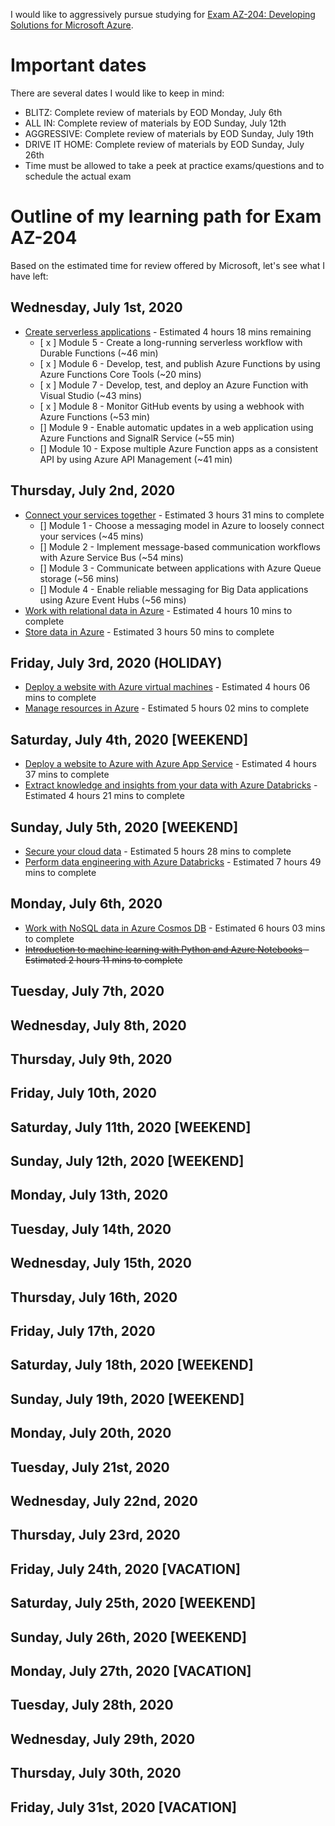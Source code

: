 I would like to aggressively pursue studying for [Exam AZ-204: Developing Solutions for Microsoft Azure](https://docs.microsoft.com/en-us/learn/certifications/exams/az-204).

# Important dates

There are several dates I would like to keep in mind:

- BLITZ: Complete review of materials by EOD Monday, July 6th
- ALL IN: Complete review of materials by EOD Sunday, July 12th
- AGGRESSIVE: Complete review of materials by EOD Sunday, July 19th
- DRIVE IT HOME: Complete review of materials by EOD Sunday, July 26th
- Time must be allowed to take a peek at practice exams/questions and to schedule the actual exam

# Outline of my learning path for Exam AZ-204

Based on the estimated time for review offered by Microsoft, let's see what I have left:

## Wednesday, July 1st, 2020

- [Create serverless applications](https://docs.microsoft.com/en-us/learn/paths/create-serverless-applications/) - Estimated 4 hours 18 mins remaining
  - [ x ] Module 5 - Create a long-running serverless workflow with Durable Functions (~46 min)
  - [ x ] Module 6 - Develop, test, and publish Azure Functions by using Azure Functions Core Tools (~20 mins)
  - [ x ] Module 7 - Develop, test, and deploy an Azure Function with Visual Studio (~43 mins)
  - [ x ] Module 8 - Monitor GitHub events by using a webhook with Azure Functions (~53 min)
  - [] Module 9 - Enable automatic updates in a web application using Azure Functions and SignalR Service (~55 min)
  - [] Module 10 - Expose multiple Azure Function apps as a consistent API by using Azure API Management (~41 min)

## Thursday, July 2nd, 2020

- [Connect your services together](https://docs.microsoft.com/en-us/learn/paths/connect-your-services-together/) - Estimated 3 hours 31 mins to complete
  - [] Module 1 - Choose a messaging model in Azure to loosely connect your services (~45 mins)
  - [] Module 2 - Implement message-based communication workflows with Azure Service Bus (~54 mins)
  - [] Module 3 - Communicate between applications with Azure Queue storage (~56 mins)
  - [] Module 4 - Enable reliable messaging for Big Data applications using Azure Event Hubs (~56 mins)
- [Work with relational data in Azure](https://docs.microsoft.com/en-us/learn/paths/work-with-relational-data-in-azure/) - Estimated 4 hours 10 mins to complete
- [Store data in Azure](https://docs.microsoft.com/en-us/learn/paths/store-data-in-azure/) - Estimated 3 hours 50 mins to complete

## Friday, July 3rd, 2020 (HOLIDAY)

- [Deploy a website with Azure virtual machines](https://docs.microsoft.com/en-us/learn/paths/deploy-a-website-with-azure-virtual-machines/) - Estimated 4 hours 06 mins to complete
- [Manage resources in Azure](https://docs.microsoft.com/en-us/learn/paths/manage-resources-in-azure/) - Estimated 5 hours 02 mins to complete

## Saturday, July 4th, 2020 [WEEKEND]

- [Deploy a website to Azure with Azure App Service](https://docs.microsoft.com/en-us/learn/paths/deploy-a-website-with-azure-app-service/) - Estimated 4 hours 37 mins to complete
- [Extract knowledge and insights from your data with Azure Databricks](https://docs.microsoft.com/en-us/learn/paths/data-science/) - Estimated 4 hours 21 mins to complete

## Sunday, July 5th, 2020 [WEEKEND]

- [Secure your cloud data](https://docs.microsoft.com/en-us/learn/paths/secure-your-cloud-data/) - Estimated 5 hours 28 mins to complete
- [Perform data engineering with Azure Databricks](https://docs.microsoft.com/en-us/learn/paths/data-engineering-with-databricks/) - Estimated 7 hours 49 mins to complete

## Monday, July 6th, 2020

- [Work with NoSQL data in Azure Cosmos DB](https://docs.microsoft.com/en-us/learn/paths/work-with-nosql-data-in-azure-cosmos-db/) - Estimated 6 hours 03 mins to complete
- ~~[Introduction to machine learning with Python and Azure Notebooks](https://docs.microsoft.com/en-us/learn/paths/intro-to-ml-with-python/) - Estimated 2 hours 11 mins to complete~~

## Tuesday, July 7th, 2020

## Wednesday, July 8th, 2020

## Thursday, July 9th, 2020

## Friday, July 10th, 2020

## Saturday, July 11th, 2020 [WEEKEND]

## Sunday, July 12th, 2020 [WEEKEND]

## Monday, July 13th, 2020

## Tuesday, July 14th, 2020

## Wednesday, July 15th, 2020

## Thursday, July 16th, 2020

## Friday, July 17th, 2020

## Saturday, July 18th, 2020 [WEEKEND]

## Sunday, July 19th, 2020 [WEEKEND]

## Monday, July 20th, 2020

## Tuesday, July 21st, 2020

## Wednesday, July 22nd, 2020

## Thursday, July 23rd, 2020

## Friday, July 24th, 2020 [VACATION]

## Saturday, July 25th, 2020 [WEEKEND]

## Sunday, July 26th, 2020 [WEEKEND]

## Monday, July 27th, 2020 [VACATION]

## Tuesday, July 28th, 2020

## Wednesday, July 29th, 2020

## Thursday, July 30th, 2020

## Friday, July 31st, 2020 [VACATION]
